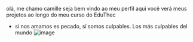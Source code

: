olá, me chamo camille
seja bem vindo ao meu perfil
aqui você verá meus projetos ao longo do meu curso do EduThec
-  si nos amamos es pecado, sí somos culpables. Los más culpables del mundo 
![image](https://github.com/camillemsa06/camillemsa06/assets/135225217/fb7bad52-a196-4f6e-b8b3-663317b32235)

